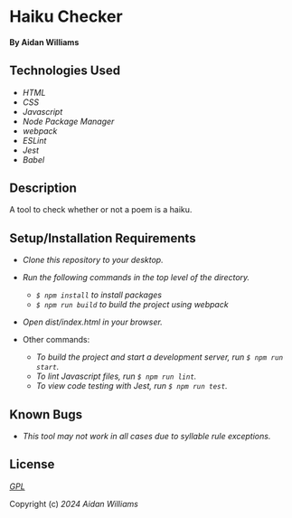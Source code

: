 # Haiku Checker

#### By Aidan Williams

## Technologies Used

* _HTML_
* _CSS_
* _Javascript_
* _Node Package Manager_
* _webpack_
* _ESLint_
* _Jest_
* _Babel_

## Description

A tool to check whether or not a poem is a haiku.

## Setup/Installation Requirements

* _Clone this repository to your desktop._
* _Run the following commands in the top level of the directory._
  * _`$ npm install` to install packages_
  * _`$ npm run build` to build the project using webpack_
* _Open dist/index.html in your browser._

* Other commands:
  * _To build the project and start a development server, run `$ npm run start`._
  * _To lint Javascript files, run `$ npm run lint`._
  * _To view code testing with Jest, run `$ npm run test`._

## Known Bugs

* _This tool may not work in all cases due to syllable rule exceptions._

## License

_[GPL](https://en.wikipedia.org/wiki/GNU_General_Public_License)_

Copyright (c) _2024_ _Aidan Williams_